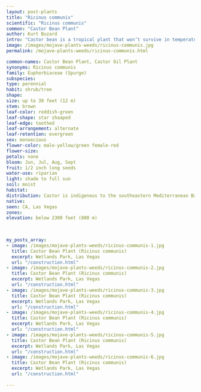 ```yaml
---
layout: post-plants
title: "Ricinus communis"
scientific: "Ricinus communis"
common: "Castor Bean Plant"
author: Kurt Buzard
intro: "Castor bean is a tropical plant that won’t survive in temperatures below 32 degrees F. In cooler climates, it is therefore grown as an annual that concludes its life cycle with the first frost. It tolerates high humidity well. The alternate, star-shaped leaves on long petioles can grow over 2½ feet across. Each palmate leaf has 5 to11 deeply incised lobes, with serrated edges and prominent central veins. The flowers lack petals and are unisexual (male and female) where both types are borne on the same plant (monoecious) in terminal panicle-like inflorescences of green or, in some varieties, shades of red. The male flowers are numerous, yellowish-green with prominent creamy stamens; the female flowers, borne at the tips of the spikes, lie within the immature spiny capsules, are relatively few in number and have prominent red stigmas. The seed pods may be green, pink, or red (depending on the variety), but gradually age to brown. Each spherical, seed capsule is thickly covered with soft flexible spines and has three sections that separate when the seeds are mature. Each section contains one seed that is ejected, often with considerable force, when the carpel splits open. Castor seeds have a warty appendage called the caruncle, which is a type of elaiosome. The caruncle promotes the dispersal of the seed by ants (myrmecochory). Ricin is a poison found naturally in castor beans. If castor beans are chewed and swallowed, the released ricin can cause injury or death."
image: /images/mojave-plants-weeds/ricinus-communis.jpg
permalink: /mojave-plants-weeds/ricinus-communis.html

common-names: Castor Bean Plant, Castor Oil Plant
synonyms: Ricinus communis
family: Euphorbiaceae (Spurge)
subspecies:
type: perennial
habit: shrub/tree
shape: 
size: up to 39 feet (12 m)
stem: brown
leaf-color: reddish-green
leaf-shape: star shaaped
leaf-edge: toothed
leaf-arrangement: alternate
leaf-retention: evergreen
sex: monoecious
flower-color: male-yellow/green female-red
flower-size: 
petals: none
bloom: Jun, Jul, Aug, Sept
fruit: 1/2 inch long seeds
water-use: riparian
light: shade to full sun
soil: moist
habitat: 
distribution: Castor is indigenous to the southeastern Mediterranean Basin, Eastern Africa, and India, but is widespread throughout tropical regions (and widely grown elsewhere as an ornamental plant)
native: 
seen: CA, Las Vegas
zones: 
elevation: below 2300 feet (800 m)
 
   

my_posts_array:
- image: /images/mojave-plants-weeds/ricinus-communis-1.jpg
  title: Castor Bean Plant (Ricinus communis)
  excerpt: Wetlands Park, Las Vegas
  url: "/construction.html"
- image: /images/mojave-plants-weeds/ricinus-communis-2.jpg
  title: Castor Bean Plant (Ricinus communis)
  excerpt: Wetlands Park, Las Vegas
  url: "/construction.html"
- image: /images/mojave-plants-weeds/ricinus-communis-3.jpg
  title: Castor Bean Plant (Ricinus communis)
  excerpt: Wetlands Park, Las Vegas
  url: "/construction.html"
- image: /images/mojave-plants-weeds/ricinus-communis-4.jpg
  title: Castor Bean Plant (Ricinus communis)
  excerpt: Wetlands Park, Las Vegas
  url: "/construction.html"
- image: /images/mojave-plants-weeds/ricinus-communis-5.jpg
  title: Castor Bean Plant (Ricinus communis)
  excerpt: Wetlands Park, Las Vegas
  url: "/construction.html"
- image: /images/mojave-plants-weeds/ricinus-communis-6.jpg
  title: Castor Bean Plant (Ricinus communis)
  excerpt: Wetlands Park, Las Vegas
  url: "/construction.html"
 
---
```

  
  
 <p></p>
  